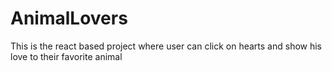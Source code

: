 # AnimalLovers
This is the react based project where user can click on hearts and show his love to their favorite animal

